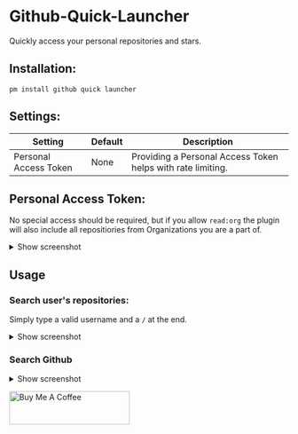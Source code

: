 # Github-Quick-Launcher

Quickly access your personal repositories and stars.

## Installation:

```
pm install github quick launcher
```

## Settings:

| Setting               | Default | Description                                                 |
| --------------------- | ------- | ----------------------------------------------------------- |
| Personal Access Token | None    | Providing a Personal Access Token helps with rate limiting. |

## Personal Access Token:

No special access should be required, but if you allow `read:org` the plugin will also include all repositiories from Organizations you are a part of.

<details>
<summary>Show screenshot</summary>

![image](https://user-images.githubusercontent.com/535299/150702194-47d85f6e-8270-4a63-8c72-ba13cc57c93f.png)

</details>

## Usage

### Search user's repositories:

Simply type a valid username and a `/` at the end.

<details>
<summary>Show screenshot</summary>

![image](https://user-images.githubusercontent.com/535299/149842782-6339fcd5-e8d6-404b-bb7d-9234a1f6361b.png)

</details>

### Search Github

<details>
<summary>Show screenshot</summary>

![image](https://user-images.githubusercontent.com/535299/149843104-7582f94b-5a39-47fa-a62b-e95279b24d58.png)

</details>

<a href="https://www.buymeacoffee.com/garulf" target="_blank"><img src="https://cdn.buymeacoffee.com/buttons/v2/default-yellow.png" alt="Buy Me A Coffee" style="height: 60px !important;width: 217px !important;" ></a>
